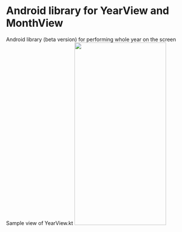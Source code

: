 # Android library for YearView and MonthView
Android library (beta version) for performing whole year on the screen
Sample view of YearView.kt
<img src="https://user-images.githubusercontent.com/43850297/73190844-a70ee780-4137-11ea-9f69-80032a546f4b.png" width="250" height="500">


